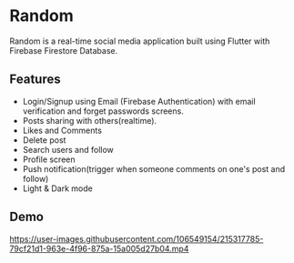 # Random

Random is a real-time social media application built using Flutter with Firebase Firestore Database.

## Features
- Login/Signup using Email (Firebase Authentication) with email verification and forget passwords screens.
- Posts sharing with others(realtime). 
- Likes and Comments
- Delete post
- Search users and follow
- Profile screen
- Push notification(trigger when someone comments on one's post and follow) 
- Light & Dark mode

## Demo
https://user-images.githubusercontent.com/106549154/215317785-79cf21d1-963e-4f96-875a-15a005d27b04.mp4


